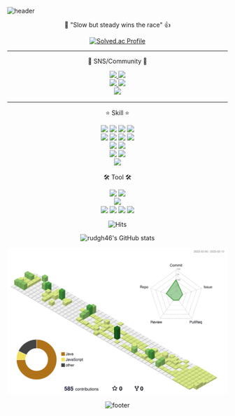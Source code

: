 ![header](https://capsule-render.vercel.app/api?type=waving&color=timeGradient&height=300&section=header&text=경호's%20Github&fontSize=90&animation=twinkling&fontAlignY=38&desc=The%20target%20Domain%20:%20Backend&descAlignY=51&descAlign=62)

<p align='center'> 💪 "Slow but steady wins the race" 👍 </p>

<div align=center>

[![Solved.ac Profile](http://mazassumnida.wtf/api/v2/generate_badge?boj=rudgh46)](https://solved.ac/rudgh46/)

</div>

---

<p align='center'> 👋 SNS/Community 👋 </p>
<p align='center'>
  <a href="https://rudgh46.github.io/">
    <img src="https://img.shields.io/badge/DevBlog-222222?logo=Blogger&logoColor=white"/>
  </a>
  <a href="https://marmalade-grin-120.notion.site/Junior-Backend-Developer-2a5aae463eb6442f83d6fa82f703adb5">
    <img src="https://img.shields.io/badge/Portfolio-000000?logo=Notion&logoColor=white"/>
  </a> <br>
  <a href="https://www.youtube.com/channel/UC3rbQ_9VfPQngSEKdL8ki0g">
    <img src="https://img.shields.io/badge/Youtube-FF0000?logo=Youtube&logoColor=white"/>
  </a>
  <a href="mailto:rudgh46@gmail.com">
    <img src="https://img.shields.io/badge/Gmail-EA4335?logo=Gmail&logoColor=white"/>
  </a> <br>
  <a href="https://rudgh46.tistory.com/">
    <img src="https://img.shields.io/badge/Tistory-000000?logo=Tistory&logoColor=white"/>
  </a> <br>
  
</p>

---

<p align='center'> ⭐ Skill ⭐ </p>
<p align='center'>
  <img src="https://img.shields.io/badge/JAVA-000000?style=flat-square&logo=Java&logoColor=white"/>
  <img src="https://img.shields.io/badge/Spring-6DB33F?style=flat-square&logo=Spring&logoColor=white"/>
  <img src="https://img.shields.io/badge/SpringBoot-6DB33F?style=flat-square&logo=Spring Boot&logoColor=white"/>
  <img src="https://img.shields.io/badge/JPA-59666C?style=flat-square&logo=Hibernate&logoColor=white"/>
  <br>
  <img src="https://img.shields.io/badge/Vue.js-4FC08D?style=flat-square&logo=Vue.js&logoColor=white"/>
  <img src="https://img.shields.io/badge/JavaScript-F7DF1E?style=flat-square&logo=JavaScript&logoColor=black"/>
  <img src="https://img.shields.io/badge/HTML5-E34F26?style=flat-square&logo=HTML5&logoColor=white"/>
  <img src="https://img.shields.io/badge/CSS3-1572B6?style=flat-square&logo=CSS3&logoColor=white"/>
  <br>
  <img src="https://img.shields.io/badge/MySQL-4479A1?logo=MySQL&logoColor=white"/>
  <img src="https://img.shields.io/badge/MariaDB-003545?logo=MariaDB&logoColor=white"/>
  <br>
  <img src="https://img.shields.io/badge/Docker-2496ED?logo=Docker&logoColor=white"/>
  <img src="https://img.shields.io/badge/Jenkins-D24939?logo=Jenkins&logoColor=white"/>
  <br>
  <img src="https://img.shields.io/badge/Markdown-000000?logo=Markdown&logoColor=white"/>
</p>

<p align='center'> 🛠 Tool 🛠 </p>
<p align='center'>
  <img src="https://img.shields.io/badge/Eclipse-2C2255?logo=Eclipse IDE&logoColor=white"/>
  <img src="https://img.shields.io/badge/IntelliJ-000000?logo=IntelliJ IDEA&logoColor=white"/>
  <br>
  <img src="https://img.shields.io/badge/Visual Studio Code-007ACC?logo=Visual Studio Code&logoColor=white"/>
  <br>
  <img src="https://img.shields.io/badge/Mattermost-0058CC?logo=Mattermost&logoColor=white"/>
  <img src="https://img.shields.io/badge/Git-F05032?logo=Git&logoColor=white"/>
  <img src="https://img.shields.io/badge/Jira-0052CC?logo=Jira&logoColor=white"/>
  <img src="https://img.shields.io/badge/Notion-000000?logo=Notion&logoColor=white"/>
  <br>
</p>

<div align=center>

![Hits](https://hits.seeyoufarm.com/api/count/incr/badge.svg?url=https%3A%2F%2Fgithub.com%2Frudgh46%2F&count_bg=%2379C83D&title_bg=%23555555&icon=apachespark.svg&icon_color=%23E7E7E7&title=Github&edge_flat=false)

![rudgh46's GitHub stats](https://github-readme-stats.vercel.app/api?username=rudgh46&show_icons=true&theme=solarized-light&count_private=true&include_all_commits=true)

![](./profile-3d-contrib/profile-green-animate.svg)
  
![footer](https://capsule-render.vercel.app/api?section=footer&type=waving&color=timeGradient)

</div>
